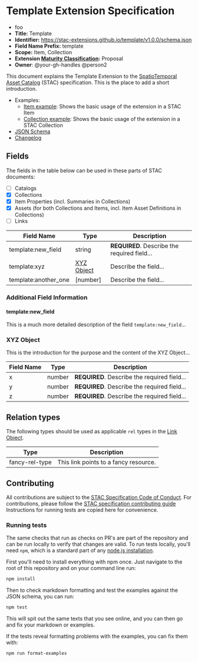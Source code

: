 # Template Extension Specification

-   foo
-   **Title:** Template
-   **Identifier:** <https://stac-extensions.github.io/template/v1.0.0/schema.json>
-   **Field Name Prefix:** template
-   **Scope:** Item, Collection
-   **Extension [Maturity Classification](https://github.com/radiantearth/stac-spec/tree/master/extensions/README.md#extension-maturity):** Proposal
-   **Owner**: @your-gh-handles @person2

This document explains the Template Extension to the [SpatioTemporal Asset Catalog](https://github.com/radiantearth/stac-spec) (STAC) specification.
This is the place to add a short introduction.

-   Examples:
    -   [Item example](examples/item.json): Shows the basic usage of the extension in a STAC Item
    -   [Collection example](examples/collection.json): Shows the basic usage of the extension in a STAC Collection
-   [JSON Schema](json-schema/schema.json)
-   [Changelog](./CHANGELOG.md)

## Fields

The fields in the table below can be used in these parts of STAC documents:

-   [ ] Catalogs
-   [x] Collections
-   [x] Item Properties (incl. Summaries in Collections)
-   [x] Assets (for both Collections and Items, incl. Item Asset Definitions in Collections)
-   [ ] Links

| Field Name           | Type                      | Description |
| -------------------- | ------------------------- | ----------- |
| template:new_field   | string                    | **REQUIRED**. Describe the required field... |
| template:xyz         | [XYZ Object](#xyz-object) | Describe the field... |
| template:another_one | \[number]                 | Describe the field... |

### Additional Field Information

#### template:new_field

This is a much more detailed description of the field `template:new_field`...

### XYZ Object

This is the introduction for the purpose and the content of the XYZ Object...

| Field Name | Type   | Description |
| ---------- | ------ | ----------- |
| x          | number | **REQUIRED**. Describe the required field... |
| y          | number | **REQUIRED**. Describe the required field... |
| z          | number | **REQUIRED**. Describe the required field... |

## Relation types

The following types should be used as applicable `rel` types in the
[Link Object](https://github.com/radiantearth/stac-spec/tree/master/item-spec/item-spec.md#link-object).

| Type           | Description |
| -------------- | ----------- |
| fancy-rel-type | This link points to a fancy resource. |

## Contributing

All contributions are subject to the
[STAC Specification Code of Conduct](https://github.com/radiantearth/stac-spec/blob/master/CODE_OF_CONDUCT.md).
For contributions, please follow the
[STAC specification contributing guide](https://github.com/radiantearth/stac-spec/blob/master/CONTRIBUTING.md) Instructions
for running tests are copied here for convenience.

### Running tests

The same checks that run as checks on PR's are part of the repository and can be run locally to verify that changes are valid. 
To run tests locally, you'll need `npm`, which is a standard part of any [node.js installation](https://nodejs.org/en/download/).

First you'll need to install everything with npm once. Just navigate to the root of this repository and on 
your command line run:
```bash
npm install
```

Then to check markdown formatting and test the examples against the JSON schema, you can run:
```bash
npm test
```

This will spit out the same texts that you see online, and you can then go and fix your markdown or examples.

If the tests reveal formatting problems with the examples, you can fix them with:
```bash
npm run format-examples
```
